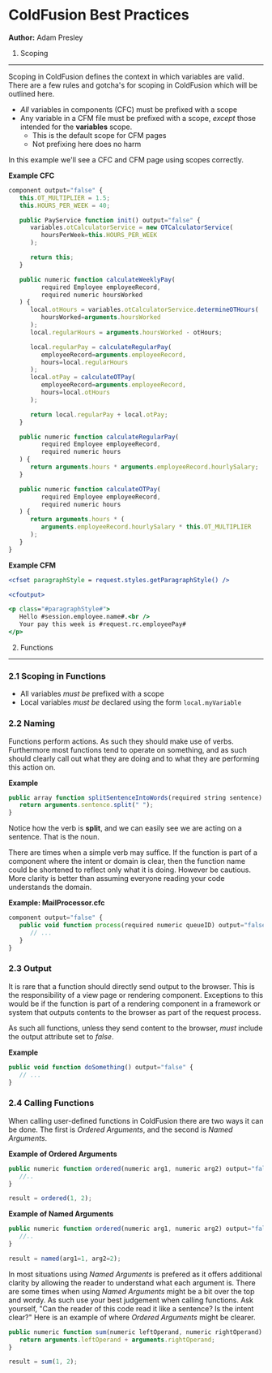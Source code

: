 ColdFusion Best Practices
========================

**Author:** Adam Presley

1. Scoping
----------
Scoping in ColdFusion defines the context in which variables are valid. There
are a few rules and gotcha's for scoping in ColdFusion which will be outlined
here.

* *All* variables in components (CFC) must be prefixed with a scope
* Any variable in a CFM file must be prefixed with a scope, *except* those
   intended for the **variables** scope.
   - This is the default scope for CFM pages
   - Not prefixing here does no harm

In this example we'll see a CFC and CFM page using scopes correctly.

**Example CFC**
```js
component output="false" {
   this.OT_MULTIPLIER = 1.5;
   this.HOURS_PER_WEEK = 40;

   public PayService function init() output="false" {
      variables.otCalculatorService = new OTCalculatorService(
         hoursPerWeek=this.HOURS_PER_WEEK
      );

      return this;
   }

   public numeric function calculateWeeklyPay(
         required Employee employeeRecord,
         required numeric hoursWorked
   ) {
      local.otHours = variables.otCalculatorService.determineOTHours(
         hoursWorked=arguments.hoursWorked
      );
      local.regularHours = arguments.hoursWorked - otHours;

      local.regularPay = calculateRegularPay(
         employeeRecord=arguments.employeeRecord,
         hours=local.regularHours
      );
      local.otPay = calculateOTPay(
         employeeRecord=arguments.employeeRecord,
         hours=local.otHours
      );

      return local.regularPay + local.otPay;
   }

   public numeric function calculateRegularPay(
         required Employee employeeRecord,
         required numeric hours
   ) {
      return arguments.hours * arguments.employeeRecord.hourlySalary;
   }

   public numeric function calculateOTPay(
         required Employee employeeRecord,
         required numeric hours
   ) {
      return arguments.hours * (
         arguments.employeeRecord.hourlySalary * this.OT_MULTIPLIER
      );
   }
}
```

**Example CFM**
```cfm
<cfset paragraphStyle = request.styles.getParagraphStyle() />

<cfoutput>

<p class="#paragraphStyle#">
   Hello #session.employee.name#.<br />
   Your pay this week is #request.rc.employeePay#
</p>
```

2. Functions
------------

### 2.1 Scoping in Functions
* All variables *must be* prefixed with a scope
* Local variables *must be* declared using the form ```local.myVariable```

### 2.2 Naming
Functions perform actions. As such they should make use of verbs. Furthermore
most functions tend to operate on something, and as such should clearly call
out what they are doing and to what they are performing this action on.

**Example**
```js
public array function splitSentenceIntoWords(required string sentence) output="false" {
   return arguments.sentence.split(" ");
}
```

Notice how the verb is **split**, and we can easily see we are acting on a
sentence. That is the noun.

There are times when a simple verb may suffice. If the function is part of a
component where the intent or domain is clear, then the function name could
be shortened to reflect only what it is doing. However be cautious.
More clarity is better than assuming everyone reading your code understands
the domain.

**Example: MailProcessor.cfc**
```js
component output="false" {
   public void function process(required numeric queueID) output="false" {
      // ...
   }
}
```

### 2.3 Output
It is rare that a function should directly send output to the browser. This is
the responsibility of a view page or rendering component. Exceptions to this would
be if the function is part of a rendering component in a framework or system
that outputs contents to the browser as part of the request process.

As such all functions, unless they send content to the browser, *must* include
the output attribute set to *false*.

**Example**
```js
public void function doSomething() output="false" {
   // ...
}
```

### 2.4 Calling Functions
When calling user-defined functions in ColdFusion there are two ways it can
be done. The first is *Ordered Arguments*, and the second is *Named Arguments*.

**Example of Ordered Arguments**
```js
public numeric function ordered(numeric arg1, numeric arg2) output="false" {
   //..
}

result = ordered(1, 2);
```

**Example of Named Arguments**
```js
public numeric function ordered(numeric arg1, numeric arg2) output="false" {
   //..
}

result = named(arg1=1, arg2=2);
```

In most situations using *Named Arguments* is prefered as it offers additional
clarity by allowing the reader to understand what each argument is. There are
some times when using *Named Arguments* might be a bit over the top and wordy.
As such use your best judgement when calling functions. Ask yourself, "Can the
reader of this code read it like a sentence? Is the intent clear?" Here is
an example of where *Ordered Arguments* might be clearer.

```js
public numeric function sum(numeric leftOperand, numeric rightOperand) output="false" {
   return arguments.leftOperand + arguments.rightOperand;
}

result = sum(1, 2);
```
